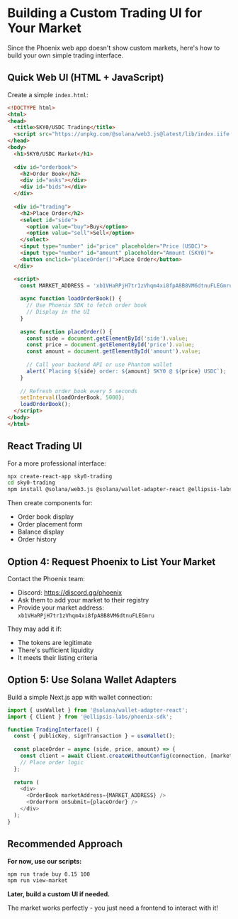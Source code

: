 # Building a Custom Trading UI for Your Market

Since the Phoenix web app doesn't show custom markets, here's how to build your own simple trading interface.

## Quick Web UI (HTML + JavaScript)

Create a simple `index.html`:

```html
<!DOCTYPE html>
<html>
<head>
  <title>SKY0/USDC Trading</title>
  <script src="https://unpkg.com/@solana/web3.js@latest/lib/index.iife.min.js"></script>
</head>
<body>
  <h1>SKY0/USDC Market</h1>
  
  <div id="orderbook">
    <h2>Order Book</h2>
    <div id="asks"></div>
    <div id="bids"></div>
  </div>
  
  <div id="trading">
    <h2>Place Order</h2>
    <select id="side">
      <option value="buy">Buy</option>
      <option value="sell">Sell</option>
    </select>
    <input type="number" id="price" placeholder="Price (USDC)">
    <input type="number" id="amount" placeholder="Amount (SKY0)">
    <button onclick="placeOrder()">Place Order</button>
  </div>

  <script>
    const MARKET_ADDRESS = 'xb1VHaRPjH7tr1zVhqm4xi8fpA8B8VM6dtnuFLEGmru';
    
    async function loadOrderBook() {
      // Use Phoenix SDK to fetch order book
      // Display in the UI
    }
    
    async function placeOrder() {
      const side = document.getElementById('side').value;
      const price = document.getElementById('price').value;
      const amount = document.getElementById('amount').value;
      
      // Call your backend API or use Phantom wallet
      alert(`Placing ${side} order: ${amount} SKY0 @ ${price} USDC`);
    }
    
    // Refresh order book every 5 seconds
    setInterval(loadOrderBook, 5000);
    loadOrderBook();
  </script>
</body>
</html>
```

## React Trading UI

For a more professional interface:

```bash
npx create-react-app sky0-trading
cd sky0-trading
npm install @solana/web3.js @solana/wallet-adapter-react @ellipsis-labs/phoenix-sdk
```

Then create components for:
- Order book display
- Order placement form
- Balance display
- Order history

## Option 4: Request Phoenix to List Your Market

Contact the Phoenix team:
- Discord: https://discord.gg/phoenix
- Ask them to add your market to their registry
- Provide your market address: `xb1VHaRPjH7tr1zVhqm4xi8fpA8B8VM6dtnuFLEGmru`

They may add it if:
- The tokens are legitimate
- There's sufficient liquidity
- It meets their listing criteria

## Option 5: Use Solana Wallet Adapters

Build a simple Next.js app with wallet connection:

```typescript
import { useWallet } from '@solana/wallet-adapter-react';
import { Client } from '@ellipsis-labs/phoenix-sdk';

function TradingInterface() {
  const { publicKey, signTransaction } = useWallet();
  
  const placeOrder = async (side, price, amount) => {
    const client = await Client.createWithoutConfig(connection, [marketPubkey]);
    // Place order logic
  };
  
  return (
    <div>
      <OrderBook marketAddress={MARKET_ADDRESS} />
      <OrderForm onSubmit={placeOrder} />
    </div>
  );
}
```

## Recommended Approach

**For now, use our scripts:**
```bash
npm run trade buy 0.15 100
npm run view-market
```

**Later, build a custom UI if needed.**

The market works perfectly - you just need a frontend to interact with it!
